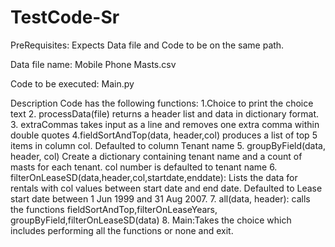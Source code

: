 # TestCode-Sr

PreRequisites:
  Expects Data file and Code to be on the same path.

Data file name: Mobile Phone Masts.csv

Code to be executed: Main.py

Description
    Code has the following functions:
       1.Choice to print the choice text
       2. processData(file) returns a header list and data in dictionary format.
       3. extraCommas takes input as a line and removes one extra comma within double quotes
       4.fieldSortAndTop(data, header,col) produces a list of top 5 items in column col. Defaulted to column Tenant name
       5. groupByField(data, header, col) Create a dictionary containing tenant name and a count of masts for each tenant. col number is defaulted to tenant name
       6. filterOnLeaseSD(data,header,col,startdate,enddate): Lists the data for rentals with col values between start date and end date. Defaulted to Lease start date between 1 Jun 1999 and 31 Aug 2007.
      7. all(data, header):	calls the functions fieldSortAndTop,filterOnLeaseYears, groupByField,filterOnLeaseSD(data)
      8. Main:Takes the choice which includes performing all the functions or none and exit.
